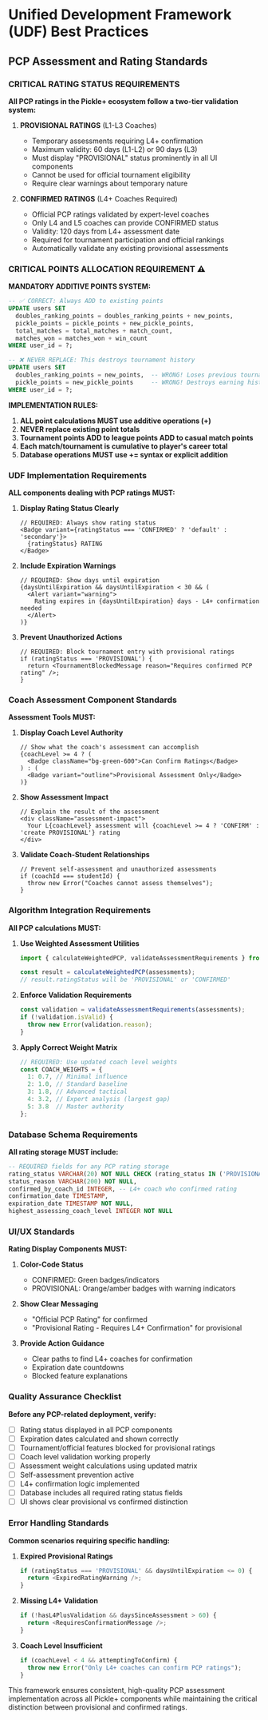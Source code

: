 # Unified Development Framework (UDF) Best Practices

## PCP Assessment and Rating Standards

### CRITICAL RATING STATUS REQUIREMENTS

**All PCP ratings in the Pickle+ ecosystem follow a two-tier validation system:**

1. **PROVISIONAL RATINGS** (L1-L3 Coaches)
   - Temporary assessments requiring L4+ confirmation
   - Maximum validity: 60 days (L1-L2) or 90 days (L3)
   - Must display "PROVISIONAL" status prominently in all UI components
   - Cannot be used for official tournament eligibility
   - Require clear warnings about temporary nature

2. **CONFIRMED RATINGS** (L4+ Coaches Required)
   - Official PCP ratings validated by expert-level coaches
   - Only L4 and L5 coaches can provide CONFIRMED status
   - Validity: 120 days from L4+ assessment date
   - Required for tournament participation and official rankings
   - Automatically validate any existing provisional assessments

### CRITICAL POINTS ALLOCATION REQUIREMENT ⚠️

**MANDATORY ADDITIVE POINTS SYSTEM:**

```sql
-- ✅ CORRECT: Always ADD to existing points
UPDATE users SET 
  doubles_ranking_points = doubles_ranking_points + new_points,
  pickle_points = pickle_points + new_pickle_points,
  total_matches = total_matches + match_count,
  matches_won = matches_won + win_count
WHERE user_id = ?;

-- ❌ NEVER REPLACE: This destroys tournament history
UPDATE users SET 
  doubles_ranking_points = new_points,  -- WRONG! Loses previous tournaments
  pickle_points = new_pickle_points     -- WRONG! Destroys earning history
WHERE user_id = ?;
```

**IMPLEMENTATION RULES:**
1. **ALL point calculations MUST use additive operations (+)**
2. **NEVER replace existing point totals**
3. **Tournament points ADD to league points ADD to casual match points**
4. **Each match/tournament is cumulative to player's career total**
5. **Database operations MUST use += syntax or explicit addition**

### UDF Implementation Requirements

**ALL components dealing with PCP ratings MUST:**

1. **Display Rating Status Clearly**
   ```tsx
   // REQUIRED: Always show rating status
   <Badge variant={ratingStatus === 'CONFIRMED' ? 'default' : 'secondary'}>
     {ratingStatus} RATING
   </Badge>
   ```

2. **Include Expiration Warnings**
   ```tsx
   // REQUIRED: Show days until expiration
   {daysUntilExpiration && daysUntilExpiration < 30 && (
     <Alert variant="warning">
       Rating expires in {daysUntilExpiration} days - L4+ confirmation needed
     </Alert>
   )}
   ```

3. **Prevent Unauthorized Actions**
   ```tsx
   // REQUIRED: Block tournament entry with provisional ratings
   if (ratingStatus === 'PROVISIONAL') {
     return <TournamentBlockedMessage reason="Requires confirmed PCP rating" />;
   }
   ```

### Coach Assessment Component Standards

**Assessment Tools MUST:**

1. **Display Coach Level Authority**
   ```tsx
   // Show what the coach's assessment can accomplish
   {coachLevel >= 4 ? (
     <Badge className="bg-green-600">Can Confirm Ratings</Badge>
   ) : (
     <Badge variant="outline">Provisional Assessment Only</Badge>
   )}
   ```

2. **Show Assessment Impact**
   ```tsx
   // Explain the result of the assessment
   <div className="assessment-impact">
     Your L{coachLevel} assessment will {coachLevel >= 4 ? 'CONFIRM' : 'create PROVISIONAL'} rating
   </div>
   ```

3. **Validate Coach-Student Relationships**
   ```tsx
   // Prevent self-assessment and unauthorized assessments
   if (coachId === studentId) {
     throw new Error("Coaches cannot assess themselves");
   }
   ```

### Algorithm Integration Requirements

**All PCP calculations MUST:**

1. **Use Weighted Assessment Utilities**
   ```typescript
   import { calculateWeightedPCP, validateAssessmentRequirements } from '@shared/utils/coachWeightedAssessment';
   
   const result = calculateWeightedPCP(assessments);
   // result.ratingStatus will be 'PROVISIONAL' or 'CONFIRMED'
   ```

2. **Enforce Validation Requirements**
   ```typescript
   const validation = validateAssessmentRequirements(assessments);
   if (!validation.isValid) {
     throw new Error(validation.reason);
   }
   ```

3. **Apply Correct Weight Matrix**
   ```typescript
   // REQUIRED: Use updated coach level weights
   const COACH_WEIGHTS = {
     1: 0.7, // Minimal influence
     2: 1.0, // Standard baseline  
     3: 1.8, // Advanced tactical
     4: 3.2, // Expert analysis (largest gap)
     5: 3.8  // Master authority
   };
   ```

### Database Schema Requirements

**All rating storage MUST include:**

```sql
-- REQUIRED fields for any PCP rating storage
rating_status VARCHAR(20) NOT NULL CHECK (rating_status IN ('PROVISIONAL', 'CONFIRMED')),
status_reason VARCHAR(200) NOT NULL,
confirmed_by_coach_id INTEGER, -- L4+ coach who confirmed rating
confirmation_date TIMESTAMP,
expiration_date TIMESTAMP NOT NULL,
highest_assessing_coach_level INTEGER NOT NULL
```

### UI/UX Standards

**Rating Display Components MUST:**

1. **Color-Code Status**
   - CONFIRMED: Green badges/indicators
   - PROVISIONAL: Orange/amber badges with warning indicators

2. **Show Clear Messaging**
   - "Official PCP Rating" for confirmed
   - "Provisional Rating - Requires L4+ Confirmation" for provisional

3. **Provide Action Guidance**
   - Clear paths to find L4+ coaches for confirmation
   - Expiration date countdowns
   - Blocked feature explanations

### Quality Assurance Checklist

**Before any PCP-related deployment, verify:**

- [ ] Rating status displayed in all PCP components
- [ ] Expiration dates calculated and shown correctly
- [ ] Tournament/official features blocked for provisional ratings
- [ ] Coach level validation working properly
- [ ] Assessment weight calculations using updated matrix
- [ ] Self-assessment prevention active
- [ ] L4+ confirmation logic implemented
- [ ] Database includes all required rating status fields
- [ ] UI shows clear provisional vs confirmed distinction

### Error Handling Standards

**Common scenarios requiring specific handling:**

1. **Expired Provisional Ratings**
   ```typescript
   if (ratingStatus === 'PROVISIONAL' && daysUntilExpiration <= 0) {
     return <ExpiredRatingWarning />;
   }
   ```

2. **Missing L4+ Validation**
   ```typescript
   if (!hasL4PlusValidation && daysSinceAssessment > 60) {
     return <RequiresConfirmationMessage />;
   }
   ```

3. **Coach Level Insufficient**
   ```typescript
   if (coachLevel < 4 && attemptingToConfirm) {
     throw new Error("Only L4+ coaches can confirm PCP ratings");
   }
   ```

This framework ensures consistent, high-quality PCP assessment implementation across all Pickle+ components while maintaining the critical distinction between provisional and confirmed ratings.
